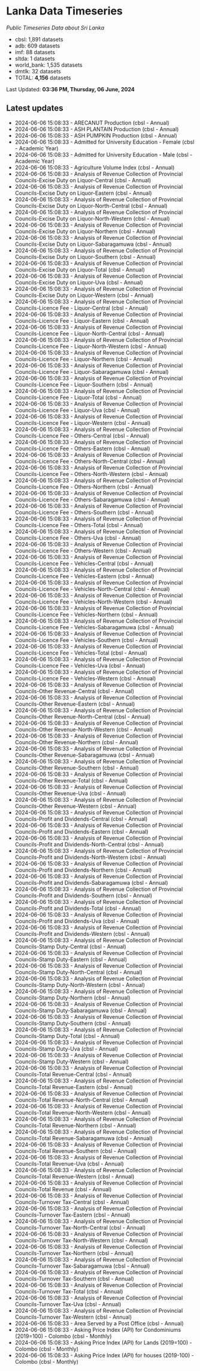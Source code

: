 # Lanka Data Timeseries
*Public Timeseries Data about Sri Lanka*

* cbsl: 1,891 datasets
* adb: 609 datasets
* imf: 88 datasets
* sltda: 1 datasets
* world_bank: 1,535 datasets
* dmtlk: 32 datasets
* TOTAL: **4,156** datasets

Last Updated: **03:36 PM, Thursday, 06 June, 2024**

## Latest updates

* 2024-06-06 15:08:33 - ARECANUT Production (cbsl - Annual)
* 2024-06-06 15:08:33 - ASH PLANTAIN Production (cbsl - Annual)
* 2024-06-06 15:08:33 - ASH PUMPKIN Production (cbsl - Annual)
* 2024-06-06 15:08:33 - Admitted for University Education - Female (cbsl - Academic Year)
* 2024-06-06 15:08:33 - Admitted for University Education - Male (cbsl - Academic Year)
* 2024-06-06 15:08:33 - Agriculture Volume Index (cbsl - Annual)
* 2024-06-06 15:08:33 - Analysis of Revenue Collection of Provincial Councils-Excise Duty on Liquor-Central (cbsl - Annual)
* 2024-06-06 15:08:33 - Analysis of Revenue Collection of Provincial Councils-Excise Duty on Liquor-Eastern (cbsl - Annual)
* 2024-06-06 15:08:33 - Analysis of Revenue Collection of Provincial Councils-Excise Duty on Liquor-North-Central (cbsl - Annual)
* 2024-06-06 15:08:33 - Analysis of Revenue Collection of Provincial Councils-Excise Duty on Liquor-North-Western (cbsl - Annual)
* 2024-06-06 15:08:33 - Analysis of Revenue Collection of Provincial Councils-Excise Duty on Liquor-Northern (cbsl - Annual)
* 2024-06-06 15:08:33 - Analysis of Revenue Collection of Provincial Councils-Excise Duty on Liquor-Sabaragamuwa (cbsl - Annual)
* 2024-06-06 15:08:33 - Analysis of Revenue Collection of Provincial Councils-Excise Duty on Liquor-Southern (cbsl - Annual)
* 2024-06-06 15:08:33 - Analysis of Revenue Collection of Provincial Councils-Excise Duty on Liquor-Total (cbsl - Annual)
* 2024-06-06 15:08:33 - Analysis of Revenue Collection of Provincial Councils-Excise Duty on Liquor-Uva (cbsl - Annual)
* 2024-06-06 15:08:33 - Analysis of Revenue Collection of Provincial Councils-Excise Duty on Liquor-Western (cbsl - Annual)
* 2024-06-06 15:08:33 - Analysis of Revenue Collection of Provincial Councils-Licence Fee - Liquor-Central (cbsl - Annual)
* 2024-06-06 15:08:33 - Analysis of Revenue Collection of Provincial Councils-Licence Fee - Liquor-Eastern (cbsl - Annual)
* 2024-06-06 15:08:33 - Analysis of Revenue Collection of Provincial Councils-Licence Fee - Liquor-North-Central (cbsl - Annual)
* 2024-06-06 15:08:33 - Analysis of Revenue Collection of Provincial Councils-Licence Fee - Liquor-North-Western (cbsl - Annual)
* 2024-06-06 15:08:33 - Analysis of Revenue Collection of Provincial Councils-Licence Fee - Liquor-Northern (cbsl - Annual)
* 2024-06-06 15:08:33 - Analysis of Revenue Collection of Provincial Councils-Licence Fee - Liquor-Sabaragamuwa (cbsl - Annual)
* 2024-06-06 15:08:33 - Analysis of Revenue Collection of Provincial Councils-Licence Fee - Liquor-Southern (cbsl - Annual)
* 2024-06-06 15:08:33 - Analysis of Revenue Collection of Provincial Councils-Licence Fee - Liquor-Total (cbsl - Annual)
* 2024-06-06 15:08:33 - Analysis of Revenue Collection of Provincial Councils-Licence Fee - Liquor-Uva (cbsl - Annual)
* 2024-06-06 15:08:33 - Analysis of Revenue Collection of Provincial Councils-Licence Fee - Liquor-Western (cbsl - Annual)
* 2024-06-06 15:08:33 - Analysis of Revenue Collection of Provincial Councils-Licence Fee - Others-Central (cbsl - Annual)
* 2024-06-06 15:08:33 - Analysis of Revenue Collection of Provincial Councils-Licence Fee - Others-Eastern (cbsl - Annual)
* 2024-06-06 15:08:33 - Analysis of Revenue Collection of Provincial Councils-Licence Fee - Others-North-Central (cbsl - Annual)
* 2024-06-06 15:08:33 - Analysis of Revenue Collection of Provincial Councils-Licence Fee - Others-North-Western (cbsl - Annual)
* 2024-06-06 15:08:33 - Analysis of Revenue Collection of Provincial Councils-Licence Fee - Others-Northern (cbsl - Annual)
* 2024-06-06 15:08:33 - Analysis of Revenue Collection of Provincial Councils-Licence Fee - Others-Sabaragamuwa (cbsl - Annual)
* 2024-06-06 15:08:33 - Analysis of Revenue Collection of Provincial Councils-Licence Fee - Others-Southern (cbsl - Annual)
* 2024-06-06 15:08:33 - Analysis of Revenue Collection of Provincial Councils-Licence Fee - Others-Total (cbsl - Annual)
* 2024-06-06 15:08:33 - Analysis of Revenue Collection of Provincial Councils-Licence Fee - Others-Uva (cbsl - Annual)
* 2024-06-06 15:08:33 - Analysis of Revenue Collection of Provincial Councils-Licence Fee - Others-Western (cbsl - Annual)
* 2024-06-06 15:08:33 - Analysis of Revenue Collection of Provincial Councils-Licence Fee - Vehicles-Central (cbsl - Annual)
* 2024-06-06 15:08:33 - Analysis of Revenue Collection of Provincial Councils-Licence Fee - Vehicles-Eastern (cbsl - Annual)
* 2024-06-06 15:08:33 - Analysis of Revenue Collection of Provincial Councils-Licence Fee - Vehicles-North-Central (cbsl - Annual)
* 2024-06-06 15:08:33 - Analysis of Revenue Collection of Provincial Councils-Licence Fee - Vehicles-North-Western (cbsl - Annual)
* 2024-06-06 15:08:33 - Analysis of Revenue Collection of Provincial Councils-Licence Fee - Vehicles-Northern (cbsl - Annual)
* 2024-06-06 15:08:33 - Analysis of Revenue Collection of Provincial Councils-Licence Fee - Vehicles-Sabaragamuwa (cbsl - Annual)
* 2024-06-06 15:08:33 - Analysis of Revenue Collection of Provincial Councils-Licence Fee - Vehicles-Southern (cbsl - Annual)
* 2024-06-06 15:08:33 - Analysis of Revenue Collection of Provincial Councils-Licence Fee - Vehicles-Total (cbsl - Annual)
* 2024-06-06 15:08:33 - Analysis of Revenue Collection of Provincial Councils-Licence Fee - Vehicles-Uva (cbsl - Annual)
* 2024-06-06 15:08:33 - Analysis of Revenue Collection of Provincial Councils-Licence Fee - Vehicles-Western (cbsl - Annual)
* 2024-06-06 15:08:33 - Analysis of Revenue Collection of Provincial Councils-Other Revenue-Central (cbsl - Annual)
* 2024-06-06 15:08:33 - Analysis of Revenue Collection of Provincial Councils-Other Revenue-Eastern (cbsl - Annual)
* 2024-06-06 15:08:33 - Analysis of Revenue Collection of Provincial Councils-Other Revenue-North-Central (cbsl - Annual)
* 2024-06-06 15:08:33 - Analysis of Revenue Collection of Provincial Councils-Other Revenue-North-Western (cbsl - Annual)
* 2024-06-06 15:08:33 - Analysis of Revenue Collection of Provincial Councils-Other Revenue-Northern (cbsl - Annual)
* 2024-06-06 15:08:33 - Analysis of Revenue Collection of Provincial Councils-Other Revenue-Sabaragamuwa (cbsl - Annual)
* 2024-06-06 15:08:33 - Analysis of Revenue Collection of Provincial Councils-Other Revenue-Southern (cbsl - Annual)
* 2024-06-06 15:08:33 - Analysis of Revenue Collection of Provincial Councils-Other Revenue-Total (cbsl - Annual)
* 2024-06-06 15:08:33 - Analysis of Revenue Collection of Provincial Councils-Other Revenue-Uva (cbsl - Annual)
* 2024-06-06 15:08:33 - Analysis of Revenue Collection of Provincial Councils-Other Revenue-Western (cbsl - Annual)
* 2024-06-06 15:08:33 - Analysis of Revenue Collection of Provincial Councils-Profit and Dividends-Central (cbsl - Annual)
* 2024-06-06 15:08:33 - Analysis of Revenue Collection of Provincial Councils-Profit and Dividends-Eastern (cbsl - Annual)
* 2024-06-06 15:08:33 - Analysis of Revenue Collection of Provincial Councils-Profit and Dividends-North-Central (cbsl - Annual)
* 2024-06-06 15:08:33 - Analysis of Revenue Collection of Provincial Councils-Profit and Dividends-North-Western (cbsl - Annual)
* 2024-06-06 15:08:33 - Analysis of Revenue Collection of Provincial Councils-Profit and Dividends-Northern (cbsl - Annual)
* 2024-06-06 15:08:33 - Analysis of Revenue Collection of Provincial Councils-Profit and Dividends-Sabaragamuwa (cbsl - Annual)
* 2024-06-06 15:08:33 - Analysis of Revenue Collection of Provincial Councils-Profit and Dividends-Southern (cbsl - Annual)
* 2024-06-06 15:08:33 - Analysis of Revenue Collection of Provincial Councils-Profit and Dividends-Total (cbsl - Annual)
* 2024-06-06 15:08:33 - Analysis of Revenue Collection of Provincial Councils-Profit and Dividends-Uva (cbsl - Annual)
* 2024-06-06 15:08:33 - Analysis of Revenue Collection of Provincial Councils-Profit and Dividends-Western (cbsl - Annual)
* 2024-06-06 15:08:33 - Analysis of Revenue Collection of Provincial Councils-Stamp Duty-Central (cbsl - Annual)
* 2024-06-06 15:08:33 - Analysis of Revenue Collection of Provincial Councils-Stamp Duty-Eastern (cbsl - Annual)
* 2024-06-06 15:08:33 - Analysis of Revenue Collection of Provincial Councils-Stamp Duty-North-Central (cbsl - Annual)
* 2024-06-06 15:08:33 - Analysis of Revenue Collection of Provincial Councils-Stamp Duty-North-Western (cbsl - Annual)
* 2024-06-06 15:08:33 - Analysis of Revenue Collection of Provincial Councils-Stamp Duty-Northern (cbsl - Annual)
* 2024-06-06 15:08:33 - Analysis of Revenue Collection of Provincial Councils-Stamp Duty-Sabaragamuwa (cbsl - Annual)
* 2024-06-06 15:08:33 - Analysis of Revenue Collection of Provincial Councils-Stamp Duty-Southern (cbsl - Annual)
* 2024-06-06 15:08:33 - Analysis of Revenue Collection of Provincial Councils-Stamp Duty-Total (cbsl - Annual)
* 2024-06-06 15:08:33 - Analysis of Revenue Collection of Provincial Councils-Stamp Duty-Uva (cbsl - Annual)
* 2024-06-06 15:08:33 - Analysis of Revenue Collection of Provincial Councils-Stamp Duty-Western (cbsl - Annual)
* 2024-06-06 15:08:33 - Analysis of Revenue Collection of Provincial Councils-Total Revenue-Central (cbsl - Annual)
* 2024-06-06 15:08:33 - Analysis of Revenue Collection of Provincial Councils-Total Revenue-Eastern (cbsl - Annual)
* 2024-06-06 15:08:33 - Analysis of Revenue Collection of Provincial Councils-Total Revenue-North-Central (cbsl - Annual)
* 2024-06-06 15:08:33 - Analysis of Revenue Collection of Provincial Councils-Total Revenue-North-Western (cbsl - Annual)
* 2024-06-06 15:08:33 - Analysis of Revenue Collection of Provincial Councils-Total Revenue-Northern (cbsl - Annual)
* 2024-06-06 15:08:33 - Analysis of Revenue Collection of Provincial Councils-Total Revenue-Sabaragamuwa (cbsl - Annual)
* 2024-06-06 15:08:33 - Analysis of Revenue Collection of Provincial Councils-Total Revenue-Southern (cbsl - Annual)
* 2024-06-06 15:08:33 - Analysis of Revenue Collection of Provincial Councils-Total Revenue-Uva (cbsl - Annual)
* 2024-06-06 15:08:33 - Analysis of Revenue Collection of Provincial Councils-Total Revenue-Western (cbsl - Annual)
* 2024-06-06 15:08:33 - Analysis of Revenue Collection of Provincial Councils-Total Revenue (cbsl - Annual)
* 2024-06-06 15:08:33 - Analysis of Revenue Collection of Provincial Councils-Turnover Tax-Central (cbsl - Annual)
* 2024-06-06 15:08:33 - Analysis of Revenue Collection of Provincial Councils-Turnover Tax-Eastern (cbsl - Annual)
* 2024-06-06 15:08:33 - Analysis of Revenue Collection of Provincial Councils-Turnover Tax-North-Central (cbsl - Annual)
* 2024-06-06 15:08:33 - Analysis of Revenue Collection of Provincial Councils-Turnover Tax-North-Western (cbsl - Annual)
* 2024-06-06 15:08:33 - Analysis of Revenue Collection of Provincial Councils-Turnover Tax-Northern (cbsl - Annual)
* 2024-06-06 15:08:33 - Analysis of Revenue Collection of Provincial Councils-Turnover Tax-Sabaragamuwa (cbsl - Annual)
* 2024-06-06 15:08:33 - Analysis of Revenue Collection of Provincial Councils-Turnover Tax-Southern (cbsl - Annual)
* 2024-06-06 15:08:33 - Analysis of Revenue Collection of Provincial Councils-Turnover Tax-Total (cbsl - Annual)
* 2024-06-06 15:08:33 - Analysis of Revenue Collection of Provincial Councils-Turnover Tax-Uva (cbsl - Annual)
* 2024-06-06 15:08:33 - Analysis of Revenue Collection of Provincial Councils-Turnover Tax-Western (cbsl - Annual)
* 2024-06-06 15:08:33 - Area Served by a Post Office (cbsl - Annual)
* 2024-06-06 15:08:33 - Asking Price Index (API) for Condominiums (2019=100) - Colombo (cbsl - Monthly)
* 2024-06-06 15:08:33 - Asking Price Index (API) for Lands (2019=100) - Colombo (cbsl - Monthly)
* 2024-06-06 15:08:33 - Asking Price Index (API) for houses (2019-100) - Colombo (cbsl - Monthly)